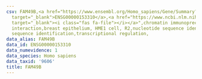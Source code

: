 ```yaml
---
csv: FAM49B,<a href="https://www.ensembl.org/Homo_sapiens/Gene/Summary?db=core;g=ENSG00000153310"
  target="_blank">ENSG00000153310</a>,<a href="https://www.ncbi.nlm.nih.gov/pubmed/22863008"
  target="_blank"><i class="fas fa-file"></i></a>",chromatin immunoprecipitation assay,direct
  interaction,breast epithelium, HME1 cell, R2,nucleotide sequence identification,nucleotide
  sequence identification,transcriptional regulation,
data_alias: FAM49B
data_id: ENSG00000153310
data_numevidence: 1
data_species: Homo sapiens
data_taxid: '9606'
title: FAM49B
---
```

